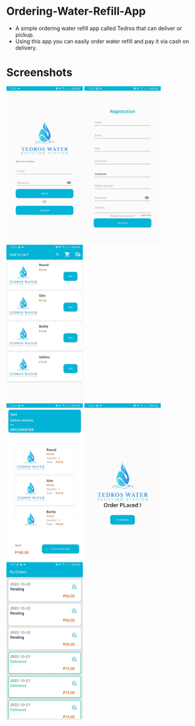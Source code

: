 # Ordering-Water-Refill-App
  - A simple ordering water refill app called Tedros that can deliver or pickup.
  - Using this app you can easily order water refill and pay it via cash on delivery.
# Screenshots
<img src="https://github.com/jpnora07/Ordering-Water-Refill-App/blob/master/Screenshots/313280269_599580985189265_7978708508085747690_n.jpg" width="200">   <img src="https://github.com/jpnora07/Ordering-Water-Refill-App/blob/master/Screenshots/313488676_3340016496235631_2718720605244858567_n.jpg" width="200">   <img src="https://github.com/jpnora07/Ordering-Water-Refill-App/blob/master/Screenshots/312703499_872945444069343_6085762437201255977_n.jpg" width="200">  
<img src="https://github.com/jpnora07/Ordering-Water-Refill-App/blob/master/Screenshots/313491189_801638074396144_5710995776029585458_n.jpg" width="200">    <img src="https://github.com/jpnora07/Ordering-Water-Refill-App/blob/master/Screenshots/313480266_482834447146728_2204031297282400055_n.jpg" width="200">    <img src="https://github.com/jpnora07/Ordering-Water-Refill-App/blob/master/Screenshots/313402155_486833970136680_661953981166365931_n.jpg" width="200">
